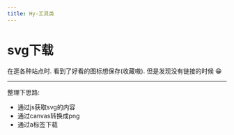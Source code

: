 ```yaml
---
title: Hy-工具类
---
```


# svg下载

在逛各种站点时. 看到了好看的图标想保存(收藏嗷). 但是发现没有链接的时候 😁


<script setup>
import Index from './components/hyExportSvg.vue';
import { svgCode } from './assets/code/code.ts';
import hyCode from '../../components/hyCode/index.vue';
</script>

<Index/>

-----
整理下思路:
* 通过js获取svg的内容
* 通过canvas转换成png
* 通过a标签下载

<hyCode :code="svgCode"/>



